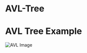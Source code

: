 # AVL-Tree

# AVL Tree Example
![AVL Image](https://upload.wikimedia.org/wikipedia/commons/thumb/a/ad/AVL-tree-wBalance_K.svg/1920px-AVL-tree-wBalance_K.svg.png)
